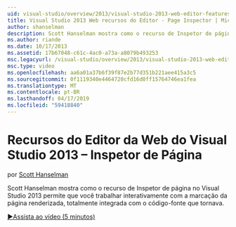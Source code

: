 ```yaml
---
uid: visual-studio/overview/2013/visual-studio-2013-web-editor-features-page-inspector
title: Visual Studio 2013 Web recursos do Editor - Page Inspector | Microsoft Docs
author: shanselman
description: Scott Hanselman mostra como o recurso de Inspetor de página no Visual Studio 2013 permite que você trabalhar interativamente com a marcação da página renderizada, w totalmente integrada...
ms.author: riande
ms.date: 10/17/2013
ms.assetid: 17b67048-c61c-4ac0-a73a-a8079b493253
msc.legacyurl: /visual-studio/overview/2013/visual-studio-2013-web-editor-features-page-inspector
msc.type: video
ms.openlocfilehash: aa6a01a37b6f39f87e2b77d351b221aee415a3c5
ms.sourcegitcommit: 0f1119340e4464720cfd16d0ff15764746ea1fea
ms.translationtype: MT
ms.contentlocale: pt-BR
ms.lasthandoff: 04/17/2019
ms.locfileid: "59418840"
---
```

# <a name="visual-studio-2013-web-editor-features---page-inspector"></a>Recursos do Editor da Web do Visual Studio 2013 – Inspetor de Página

por [Scott Hanselman](https://github.com/shanselman)

Scott Hanselman mostra como o recurso de Inspetor de página no Visual Studio 2013 permite que você trabalhar interativamente com a marcação da página renderizada, totalmente integrada com o código-fonte que tornava.

[&#9654;Assista ao vídeo (5 minutos)](https://channel9.msdn.com/Blogs/ASP-NET-Site-Videos/visual-studio-2013-web-editor-features-page-inspector)
